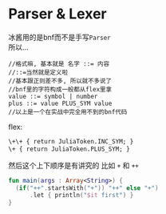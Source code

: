 # Parser & Lexer
冰酱用的是bnf而不是手写`Parser`  
所以...
```bnf
//格式嘛, 基本就是 名字 ::= 内容
//::=当然就是定义啦
//基本跟正则差不多, 所以就不多说了
//bnf里的字符构成一般都从flex里拿
value ::= symbol | number
plus ::= value PLUS_SYM value
//以上是一个在实战中完全用不到的bnf代码
```

flex:
```flex
\+\+ { return JuliaToken.INC_SYM; }
\+ { return JuliaToken.PLUS_SYM; }
```
然后这个上下顺序是有讲究的
比如 `+` 和 `++`  
```kotlin
fun main(args : Array<String>) {
  (if("++".startsWith("+")) "++" else "+")
      .let { println("$it first") }
}
```
